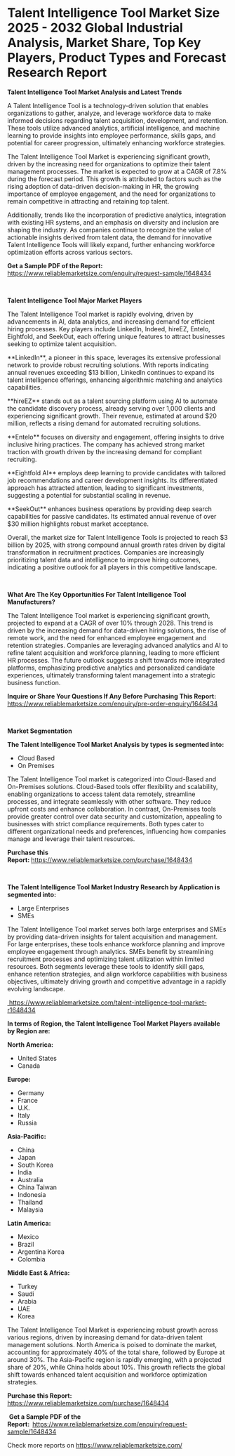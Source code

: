 <p><h1>Talent Intelligence Tool Market Size 2025 - 2032 Global Industrial Analysis, Market Share, Top Key Players, Product Types and Forecast Research Report</h1></p><p><strong>Talent Intelligence Tool Market Analysis and Latest Trends</strong></p>
<p><p>A Talent Intelligence Tool is a technology-driven solution that enables organizations to gather, analyze, and leverage workforce data to make informed decisions regarding talent acquisition, development, and retention. These tools utilize advanced analytics, artificial intelligence, and machine learning to provide insights into employee performance, skills gaps, and potential for career progression, ultimately enhancing workforce strategies.</p><p>The Talent Intelligence Tool Market is experiencing significant growth, driven by the increasing need for organizations to optimize their talent management processes. The market is expected to grow at a CAGR of 7.8% during the forecast period. This growth is attributed to factors such as the rising adoption of data-driven decision-making in HR, the growing importance of employee engagement, and the need for organizations to remain competitive in attracting and retaining top talent. </p><p>Additionally, trends like the incorporation of predictive analytics, integration with existing HR systems, and an emphasis on diversity and inclusion are shaping the industry. As companies continue to recognize the value of actionable insights derived from talent data, the demand for innovative Talent Intelligence Tools will likely expand, further enhancing workforce optimization efforts across various sectors.</p></p>
<p><strong>Get a Sample PDF of the Report:&nbsp;</strong> <a href="https://www.reliablemarketsize.com/enquiry/request-sample/1648434?utm_campaign=2781&utm_medium=2&utm_source=Github&utm_content=ia&utm_term=09032025&utm_id=talent-intelligence-tool">https://www.reliablemarketsize.com/enquiry/request-sample/1648434</a></p>
<p>&nbsp;</p>
<p><strong>Talent Intelligence Tool Major Market Players</strong></p>
<p><p>The Talent Intelligence Tool market is rapidly evolving, driven by advancements in AI, data analytics, and increasing demand for efficient hiring processes. Key players include LinkedIn, Indeed, hireEZ, Entelo, Eightfold, and SeekOut, each offering unique features to attract businesses seeking to optimize talent acquisition.</p><p>**LinkedIn**, a pioneer in this space, leverages its extensive professional network to provide robust recruiting solutions. With reports indicating annual revenues exceeding $13 billion, LinkedIn continues to expand its talent intelligence offerings, enhancing algorithmic matching and analytics capabilities. </p><p>**hireEZ** stands out as a talent sourcing platform using AI to automate the candidate discovery process, already serving over 1,000 clients and experiencing significant growth. Their revenue, estimated at around $20 million, reflects a rising demand for automated recruiting solutions.</p><p>**Entelo** focuses on diversity and engagement, offering insights to drive inclusive hiring practices. The company has achieved strong market traction with growth driven by the increasing demand for compliant recruiting.</p><p>**Eightfold AI** employs deep learning to provide candidates with tailored job recommendations and career development insights. Its differentiated approach has attracted attention, leading to significant investments, suggesting a potential for substantial scaling in revenue.</p><p>**SeekOut** enhances business operations by providing deep search capabilities for passive candidates. Its estimated annual revenue of over $30 million highlights robust market acceptance.</p><p>Overall, the market size for Talent Intelligence Tools is projected to reach $3 billion by 2025, with strong compound annual growth rates driven by digital transformation in recruitment practices. Companies are increasingly prioritizing talent data and intelligence to improve hiring outcomes, indicating a positive outlook for all players in this competitive landscape.</p></p>
<p>&nbsp;</p>
<p><strong>What Are The Key Opportunities For Talent Intelligence Tool Manufacturers?</strong></p>
<p><p>The Talent Intelligence Tool market is experiencing significant growth, projected to expand at a CAGR of over 10% through 2028. This trend is driven by the increasing demand for data-driven hiring solutions, the rise of remote work, and the need for enhanced employee engagement and retention strategies. Companies are leveraging advanced analytics and AI to refine talent acquisition and workforce planning, leading to more efficient HR processes. The future outlook suggests a shift towards more integrated platforms, emphasizing predictive analytics and personalized candidate experiences, ultimately transforming talent management into a strategic business function.</p></p>
<p><strong>Inquire or Share Your Questions If Any Before Purchasing This Report:</strong> <a href="https://www.reliablemarketsize.com/enquiry/pre-order-enquiry/1648434?utm_campaign=2781&utm_medium=2&utm_source=Github&utm_content=ia&utm_term=09032025&utm_id=talent-intelligence-tool">https://www.reliablemarketsize.com/enquiry/pre-order-enquiry/1648434</a></p>
<p>&nbsp;</p>
<p><strong>Market Segmentation</strong></p>
<p><strong>The Talent Intelligence Tool Market Analysis by types is segmented into:</strong></p>
<p><ul><li>Cloud Based</li><li>On Premises</li></ul></p>
<p><p>The Talent Intelligence Tool market is categorized into Cloud-Based and On-Premises solutions. Cloud-Based tools offer flexibility and scalability, enabling organizations to access talent data remotely, streamline processes, and integrate seamlessly with other software. They reduce upfront costs and enhance collaboration. In contrast, On-Premises tools provide greater control over data security and customization, appealing to businesses with strict compliance requirements. Both types cater to different organizational needs and preferences, influencing how companies manage and leverage their talent resources.</p></p>
<p><strong>Purchase this Report:&nbsp;</strong><a href="https://www.reliablemarketsize.com/purchase/1648434?utm_campaign=2781&utm_medium=2&utm_source=Github&utm_content=ia&utm_term=09032025&utm_id=talent-intelligence-tool">https://www.reliablemarketsize.com/purchase/1648434</a></p>
<p>&nbsp;</p>
<p><strong>The Talent Intelligence Tool Market Industry Research by Application is segmented into:</strong></p>
<p><ul><li>Large Enterprises</li><li>SMEs</li></ul></p>
<p><p>The Talent Intelligence Tool market serves both large enterprises and SMEs by providing data-driven insights for talent acquisition and management. For large enterprises, these tools enhance workforce planning and improve employee engagement through analytics. SMEs benefit by streamlining recruitment processes and optimizing talent utilization within limited resources. Both segments leverage these tools to identify skill gaps, enhance retention strategies, and align workforce capabilities with business objectives, ultimately driving growth and competitive advantage in a rapidly evolving landscape.</p></p>
<p><a href="https://www.reliablemarketsize.com/talent-intelligence-tool-market-r1648434?utm_campaign=2781&utm_medium=2&utm_source=Github&utm_content=ia&utm_term=09032025&utm_id=talent-intelligence-tool">&nbsp;https://www.reliablemarketsize.com/talent-intelligence-tool-market-r1648434</a></p>
<p><strong>In terms of Region, the Talent Intelligence Tool Market Players available by Region are:</strong></p>
<p>
    <p> <strong> North America: </strong>
        <ul>
            <li>United States</li>
            <li>Canada</li>
        </ul>
        </p> 
    <p> <strong> Europe: </strong>
        <ul>
            <li>Germany</li>
            <li>France</li>
            <li>U.K.</li>
            <li>Italy</li>
            <li>Russia</li>
        </ul>
        </p> 
    <p> <strong> Asia-Pacific: </strong>
        <ul>
            <li>China</li>
            <li>Japan</li>
            <li>South Korea</li>
            <li>India</li>
            <li>Australia</li>
            <li>China Taiwan</li>
            <li>Indonesia</li>
            <li>Thailand</li>
            <li>Malaysia</li>
        </ul>
        </p> 
    <p> <strong> Latin America: </strong>
        <ul>
            <li>Mexico</li>
            <li>Brazil</li>
            <li>Argentina Korea</li>
            <li>Colombia</li>
        </ul>
        </p> 
    <p> <strong> Middle East & Africa: </strong>
        <ul>
            <li>Turkey</li>
            <li>Saudi</li>
            <li>Arabia</li>
            <li>UAE</li>
            <li>Korea</li>
        </ul>
    </p>
    </p>
<p><p>The Talent Intelligence Tool Market is experiencing robust growth across various regions, driven by increasing demand for data-driven talent management solutions. North America is poised to dominate the market, accounting for approximately 40% of the total share, followed by Europe at around 30%. The Asia-Pacific region is rapidly emerging, with a projected share of 20%, while China holds about 10%. This growth reflects the global shift towards enhanced talent acquisition and workforce optimization strategies.</p></p>
<p><strong>Purchase this Report: </strong><a href="https://www.reliablemarketsize.com/purchase/1648434?utm_campaign=2781&utm_medium=2&utm_source=Github&utm_content=ia&utm_term=09032025&utm_id=talent-intelligence-tool">https://www.reliablemarketsize.com/purchase/1648434</a></p>
<p>&nbsp;<strong>Get a Sample PDF of the Report:&nbsp;&nbsp;</strong><a href="https://www.reliablemarketsize.com/enquiry/request-sample/1648434?utm_campaign=2781&utm_medium=2&utm_source=Github&utm_content=ia&utm_term=09032025&utm_id=talent-intelligence-tool">https://www.reliablemarketsize.com/enquiry/request-sample/1648434</a></p>
<p><strong></strong></p>
<p>Check more reports on <a href="https://www.reliablemarketsize.com/?utm_campaign=2781&utm_medium=2&utm_source=Github&utm_content=ia&utm_term=09032025&utm_id=talent-intelligence-tool">https://www.reliablemarketsize.com/</a></p>